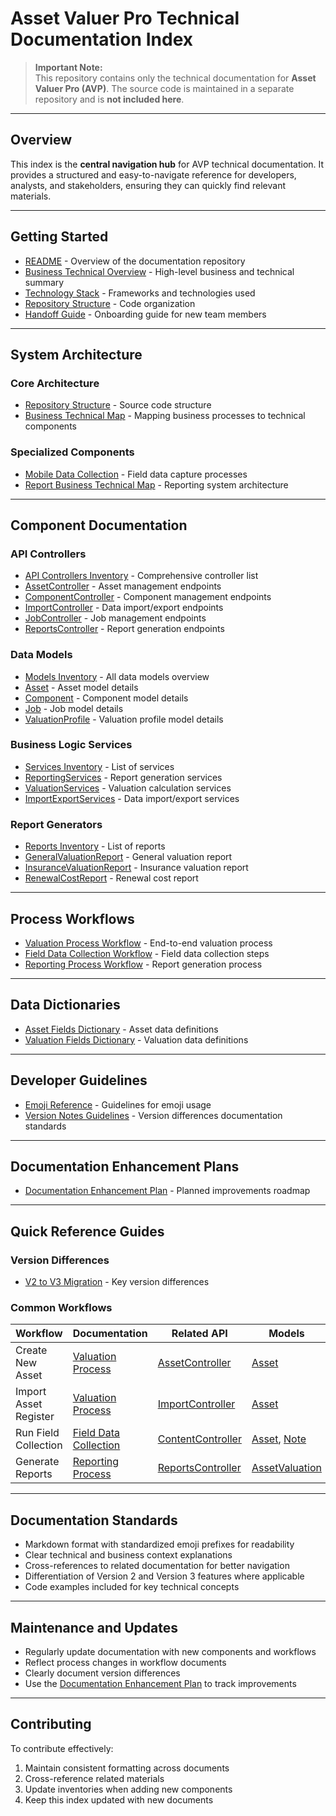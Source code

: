 # Asset Valuer Pro Technical Documentation Index

> **Important Note:**  
> This repository contains only the technical documentation for **Asset Valuer Pro (AVP)**. The source code is maintained in a separate repository and is **not included here**.

---

## Overview
This index is the **central navigation hub** for AVP technical documentation. It provides a structured and easy-to-navigate reference for developers, analysts, and stakeholders, ensuring they can quickly find relevant materials.

---

## Getting Started
- [README](README.md) - Overview of the documentation repository
- [Business Technical Overview](Business_Technical_Overview.md) - High-level business and technical summary
- [Technology Stack](Technology_Stack.md) - Frameworks and technologies used
- [Repository Structure](Repository_Structure.md) - Code organization
- [Handoff Guide](Handoff_Guide.md) - Onboarding guide for new team members

---

## System Architecture
### Core Architecture
- [Repository Structure](Repository_Structure.md) - Source code structure
- [Business Technical Map](Business_Technical_Map.md) - Mapping business processes to technical components

### Specialized Components
- [Mobile Data Collection](Mobile_Data_Collection.md) - Field data capture processes
- [Report Business Technical Map](Report_Business_Technical_Map.md) - Reporting system architecture

---

## Component Documentation
### API Controllers
- [API Controllers Inventory](API/Controllers_Inventory.md) - Comprehensive controller list
- [AssetController](API/AssetController.md) - Asset management endpoints
- [ComponentController](API/ComponentController.md) - Component management endpoints
- [ImportController](API/ImportController.md) - Data import/export endpoints
- [JobController](API/JobController.md) - Job management endpoints
- [ReportsController](API/ReportsController.md) - Report generation endpoints

### Data Models
- [Models Inventory](Models/Models_Inventory.md) - All data models overview
- [Asset](Models/Asset.md) - Asset model details
- [Component](Models/Component.md) - Component model details
- [Job](Models/Job.md) - Job model details
- [ValuationProfile](Models/ValuationProfile.md) - Valuation profile model details

### Business Logic Services
- [Services Inventory](Services/Services_Inventory.md) - List of services
- [ReportingServices](Services/ReportingServices.md) - Report generation services
- [ValuationServices](Services/ValuationServices.md) - Valuation calculation services
- [ImportExportServices](Services/ImportExportServices.md) - Data import/export services

### Report Generators
- [Reports Inventory](Reports/Reports_Inventory.md) - List of reports
- [GeneralValuationReport](Reports/GeneralValuationReport.md) - General valuation report
- [InsuranceValuationReport](Reports/InsuranceValuationReport.md) - Insurance valuation report
- [RenewalCostReport](Reports/RenewalCostReport.md) - Renewal cost report

---

## Process Workflows
- [Valuation Process Workflow](Workflows/Valuation_Process_Workflow.md) - End-to-end valuation process
- [Field Data Collection Workflow](Workflows/Field_Data_Collection_Workflow.md) - Field data collection steps
- [Reporting Process Workflow](Workflows/Reporting_Process_Workflow.md) - Report generation process

---

## Data Dictionaries
- [Asset Fields Dictionary](Data_Dictionary/Asset_Fields_Dictionary.md) - Asset data definitions
- [Valuation Fields Dictionary](Data_Dictionary/Valuation_Fields_Dictionary.md) - Valuation data definitions

---

## Developer Guidelines
- [Emoji Reference](Emoji_Reference.md) - Guidelines for emoji usage
- [Version Notes Guidelines](Version_Notes_Guidelines.md) - Version differences documentation standards

---

## Documentation Enhancement Plans
- [Documentation Enhancement Plan](Documentation_Enhancement_Plan.md) - Planned improvements roadmap

---

## Quick Reference Guides
### Version Differences
- [V2 to V3 Migration](Version_Notes_Guidelines.md) - Key version differences

### Common Workflows
| Workflow | Documentation | Related API | Models |
|----------|---------------|-------------|--------|
| Create New Asset | [Valuation Process](Workflows/Valuation_Process_Workflow.md) | [AssetController](API/AssetController.md) | [Asset](Models/Asset.md) |
| Import Asset Register | [Valuation Process](Workflows/Valuation_Process_Workflow.md) | [ImportController](API/ImportController.md) | [Asset](Models/Asset.md) |
| Run Field Collection | [Field Data Collection](Workflows/Field_Data_Collection_Workflow.md) | [ContentController](API/ContentController.md) | [Asset](Models/Asset.md), [Note](Models/Note.md) |
| Generate Reports | [Reporting Process](Workflows/Reporting_Process_Workflow.md) | [ReportsController](API/ReportsController.md) | [AssetValuation](Models/AssetValuation.md) |

---

## Documentation Standards
- Markdown format with standardized emoji prefixes for readability
- Clear technical and business context explanations
- Cross-references to related documentation for better navigation
- Differentiation of Version 2 and Version 3 features where applicable
- Code examples included for key technical concepts

---

## Maintenance and Updates
- Regularly update documentation with new components and workflows
- Reflect process changes in workflow documents
- Clearly document version differences
- Use the [Documentation Enhancement Plan](Documentation_Enhancement_Plan.md) to track improvements

---

## Contributing
To contribute effectively:
1. Maintain consistent formatting across documents
2. Cross-reference related materials
3. Update inventories when adding new components
4. Keep this index updated with new documents

